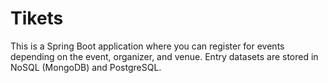 # Tikets

This is a Spring Boot application where you can register for events depending on the event, organizer, and venue. Entry datasets are stored in NoSQL (MongoDB) and PostgreSQL.
